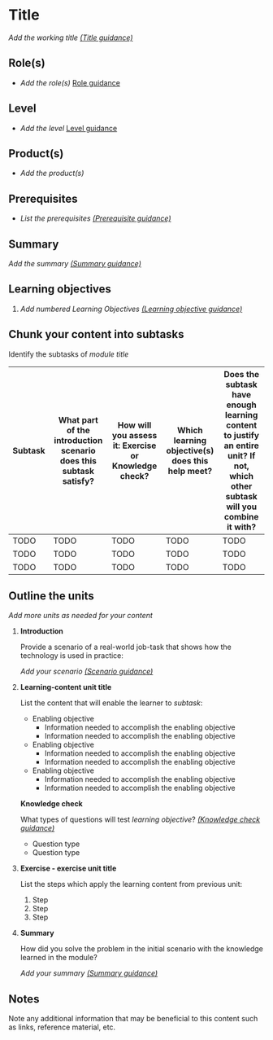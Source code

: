 # Title

*Add the working title [(Title guidance)](/help/learn/id-guidance-title)*

## Role(s)

- *Add the role(s)* [Role guidance](https://review.learn.microsoft.com/new-hope/information-architecture/metadata/taxonomies?branch=main#role)

## Level

- *Add the level*  [Level guidance](https://review.learn.microsoft.com/new-hope/information-architecture/metadata/taxonomies?branch=main#level)

## Product(s)

- *Add the product(s)*

## Prerequisites

- *List the prerequisites [(Prerequisite guidance)](/help/learn/id-guidance-prerequisites)*

## Summary

*Add the summary [(Summary guidance)](/help/learn/id-guidance-introductory-summaries)*

## Learning objectives

1. *Add numbered Learning Objectives [(Learning objective guidance)](/help/learn/id-guidance-learning-objectives)*

## Chunk your content into subtasks

Identify the subtasks of *module title*

| Subtask | What part of the introduction scenario does this subtask satisfy? | How will you assess it: **Exercise or Knowledge check**? | Which learning objective(s) does this help meet? | Does the subtask have enough learning content to justify an entire unit? If not, which other subtask will you combine it with? |
| ---- | ---- | ---- | ---- | ---- |
| TODO | TODO | TODO | TODO | TODO |
| TODO | TODO | TODO | TODO | TODO |
| TODO | TODO | TODO | TODO | TODO |

## Outline the units

*Add more units as needed for your content*

1. **Introduction**

    Provide a scenario of a real-world job-task that shows how the technology is used in practice:

    *Add your scenario [(Scenario guidance)](/help/learn/id-guidance-scenarios)*

1. **Learning-content unit title**

    List the content that will enable the learner to *subtask*:

    - Enabling objective
        - Information needed to accomplish the enabling objective
        - Information needed to accomplish the enabling objective
    - Enabling objective
        - Information needed to accomplish the enabling objective
        - Information needed to accomplish the enabling objective
    - Enabling objective
        - Information needed to accomplish the enabling objective
        - Information needed to accomplish the enabling objective

    **Knowledge check**

    What types of questions will test *learning objective*? *[(Knowledge check guidance)](/help/learn/id-guidance-knowledge-check)*

    - Question type
    - Question type

1. **Exercise - exercise unit title**

    List the steps which apply the learning content from previous unit:

    1. Step
    1. Step
    1. Step

1. **Summary**

    How did you solve the problem in the initial scenario with the knowledge learned in the module? 
    
    *Add your summary [(Summary guidance)](/help/learn/id-guidance-module-summary-unit)*

## Notes

Note any additional information that may be beneficial to this content such as links, reference material, etc.
